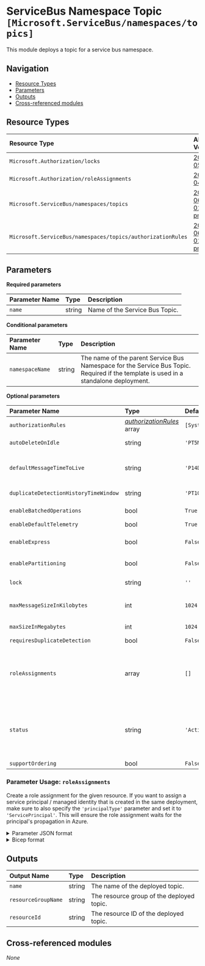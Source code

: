 # ServiceBus Namespace Topic `[Microsoft.ServiceBus/namespaces/topics]`

This module deploys a topic for a service bus namespace.

## Navigation

- [Resource Types](#Resource-Types)
- [Parameters](#Parameters)
- [Outputs](#Outputs)
- [Cross-referenced modules](#Cross-referenced-modules)

## Resource Types

| Resource Type | API Version |
| :-- | :-- |
| `Microsoft.Authorization/locks` | [2020-05-01](https://learn.microsoft.com/en-us/azure/templates/Microsoft.Authorization/2020-05-01/locks) |
| `Microsoft.Authorization/roleAssignments` | [2022-04-01](https://learn.microsoft.com/en-us/azure/templates/Microsoft.Authorization/2022-04-01/roleAssignments) |
| `Microsoft.ServiceBus/namespaces/topics` | [2021-06-01-preview](https://learn.microsoft.com/en-us/azure/templates/Microsoft.ServiceBus/2021-06-01-preview/namespaces/topics) |
| `Microsoft.ServiceBus/namespaces/topics/authorizationRules` | [2021-06-01-preview](https://learn.microsoft.com/en-us/azure/templates/Microsoft.ServiceBus/2021-06-01-preview/namespaces/topics/authorizationRules) |

## Parameters

**Required parameters**

| Parameter Name | Type | Description |
| :-- | :-- | :-- |
| `name` | string | Name of the Service Bus Topic. |

**Conditional parameters**

| Parameter Name | Type | Description |
| :-- | :-- | :-- |
| `namespaceName` | string | The name of the parent Service Bus Namespace for the Service Bus Topic. Required if the template is used in a standalone deployment. |

**Optional parameters**

| Parameter Name | Type | Default Value | Allowed Values | Description |
| :-- | :-- | :-- | :-- | :-- |
| `authorizationRules` | _[authorizationRules](authorization-rules/README.md)_ array | `[System.Management.Automation.OrderedHashtable]` |  | Authorization Rules for the Service Bus Topic. |
| `autoDeleteOnIdle` | string | `'PT5M'` |  | ISO 8601 timespan idle interval after which the topic is automatically deleted. The minimum duration is 5 minutes. |
| `defaultMessageTimeToLive` | string | `'P14D'` |  | ISO 8601 default message timespan to live value. This is the duration after which the message expires, starting from when the message is sent to Service Bus. This is the default value used when TimeToLive is not set on a message itself. |
| `duplicateDetectionHistoryTimeWindow` | string | `'PT10M'` |  | ISO 8601 timeSpan structure that defines the duration of the duplicate detection history. The default value is 10 minutes. |
| `enableBatchedOperations` | bool | `True` |  | Value that indicates whether server-side batched operations are enabled. |
| `enableDefaultTelemetry` | bool | `True` |  | Enable telemetry via a Globally Unique Identifier (GUID). |
| `enableExpress` | bool | `False` |  | A value that indicates whether Express Entities are enabled. An express topic holds a message in memory temporarily before writing it to persistent storage. |
| `enablePartitioning` | bool | `False` |  | A value that indicates whether the topic is to be partitioned across multiple message brokers. |
| `lock` | string | `''` | `['', CanNotDelete, ReadOnly]` | Specify the type of lock. |
| `maxMessageSizeInKilobytes` | int | `1024` |  | Maximum size (in KB) of the message payload that can be accepted by the topic. This property is only used in Premium today and default is 1024. |
| `maxSizeInMegabytes` | int | `1024` |  | The maximum size of the topic in megabytes, which is the size of memory allocated for the topic. Default is 1024. |
| `requiresDuplicateDetection` | bool | `False` |  | A value indicating if this topic requires duplicate detection. |
| `roleAssignments` | array | `[]` |  | Array of role assignment objects that contain the 'roleDefinitionIdOrName' and 'principalId' to define RBAC role assignments on this resource. In the roleDefinitionIdOrName attribute, you can provide either the display name of the role definition, or its fully qualified ID in the following format: '/providers/Microsoft.Authorization/roleDefinitions/c2f4ef07-c644-48eb-af81-4b1b4947fb11'. |
| `status` | string | `'Active'` | `[Active, Creating, Deleting, Disabled, ReceiveDisabled, Renaming, Restoring, SendDisabled, Unknown]` | Enumerates the possible values for the status of a messaging entity. - Active, Disabled, Restoring, SendDisabled, ReceiveDisabled, Creating, Deleting, Renaming, Unknown. |
| `supportOrdering` | bool | `False` |  | Value that indicates whether the topic supports ordering. |


### Parameter Usage: `roleAssignments`

Create a role assignment for the given resource. If you want to assign a service principal / managed identity that is created in the same deployment, make sure to also specify the `'principalType'` parameter and set it to `'ServicePrincipal'`. This will ensure the role assignment waits for the principal's propagation in Azure.

<details>

<summary>Parameter JSON format</summary>

```json
"roleAssignments": {
    "value": [
        {
            "roleDefinitionIdOrName": "Reader",
            "description": "Reader Role Assignment",
            "principalIds": [
                "12345678-1234-1234-1234-123456789012", // object 1
                "78945612-1234-1234-1234-123456789012" // object 2
            ]
        },
        {
            "roleDefinitionIdOrName": "/providers/Microsoft.Authorization/roleDefinitions/c2f4ef07-c644-48eb-af81-4b1b4947fb11",
            "principalIds": [
                "12345678-1234-1234-1234-123456789012" // object 1
            ],
            "principalType": "ServicePrincipal"
        }
    ]
}
```

</details>

<details>

<summary>Bicep format</summary>

```bicep
roleAssignments: [
    {
        roleDefinitionIdOrName: 'Reader'
        description: 'Reader Role Assignment'
        principalIds: [
            '12345678-1234-1234-1234-123456789012' // object 1
            '78945612-1234-1234-1234-123456789012' // object 2
        ]
    }
    {
        roleDefinitionIdOrName: '/providers/Microsoft.Authorization/roleDefinitions/c2f4ef07-c644-48eb-af81-4b1b4947fb11'
        principalIds: [
            '12345678-1234-1234-1234-123456789012' // object 1
        ]
        principalType: 'ServicePrincipal'
    }
]
```

</details>
<p>

## Outputs

| Output Name | Type | Description |
| :-- | :-- | :-- |
| `name` | string | The name of the deployed topic. |
| `resourceGroupName` | string | The resource group of the deployed topic. |
| `resourceId` | string | The resource ID of the deployed topic. |

## Cross-referenced modules

_None_
